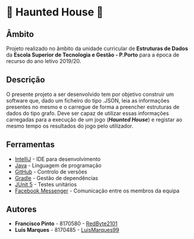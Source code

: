 # :ghost: Haunted House :ghost:

## Âmbito
Projeto realizado no âmbito da unidade curricular de **Estruturas de Dados** da **Escola Superior de Tecnologia e Gestão - P.Porto** para a época de recurso do ano letivo 2019/20.

## Descrição
O presente projeto a ser desenvolvido tem por objetivo construir um software que, dado um ficheiro do tipo .JSON, leia as informações presentes no mesmo e o carregue de forma a preencher estruturas de dados do tipo grafo. Deve ser capaz de utilizar essas informações carregadas para a execução de um jogo (***Haunted House***) e registar ao mesmo tempo os resultados do jogo pelo utilizador.


## Ferramentas
* [IntelliJ](https://www.jetbrains.com/idea/) - IDE para desenvolvimento
* [Java](https://www.java.com/en/) - Linguagem de programação
* [GitHub](https://github.com/) - Controlo de versões
* [Gradle](https://gradle.org/) - Gestão de dependências
* [JUnit 5](https://junit.org/junit5/) - Testes unitários
* [Facebook Messenger](https://www.messenger.com/) - Comunicação entre os membros da equipa


## Autores
* **Francisco Pinto** - 8170580 - [RedByte2101](https://github.com/RedByte2101)
* **Luis Marques** - 8170485 - [LuisMarques99](https://github.com/LuisMarques99)
